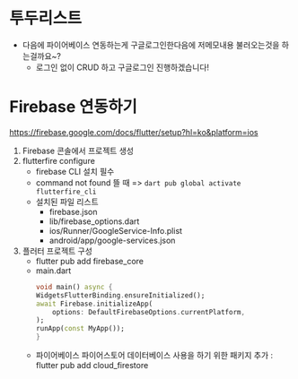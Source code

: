 # 투두리스트
- 다음에 파이어베이스 연동하는게 구글로그인한다음에 저메모내용 불러오는것을 하는걸까요~?
    - 로그인 없이 CRUD 하고 구글로그인 진행하겠습니다!



# Firebase 연동하기

https://firebase.google.com/docs/flutter/setup?hl=ko&platform=ios

1. Firebase 콘솔에서 프로젝트 생성
2. flutterfire configure
    - firebase CLI 설치 필수
    - command not found 뜰 때 => `dart pub global activate flutterfire_cli`
    - 설치된 파일 리스트
        - firebase.json
        - lib/firebase_options.dart
        - ios/Runner/GoogleService-Info.plist
        - android/app/google-services.json
3. 플러터 프로젝트 구성
    - flutter pub add firebase_core
    - main.dart
        ```dart
        void main() async {
        WidgetsFlutterBinding.ensureInitialized();
        await Firebase.initializeApp(
            options: DefaultFirebaseOptions.currentPlatform,
        );
        runApp(const MyApp());
        }
        ```
    - 파이어베이스 파이어스토어 데이터베이스 사용을 하기 위한 패키지 추가 : flutter pub add cloud_firestore